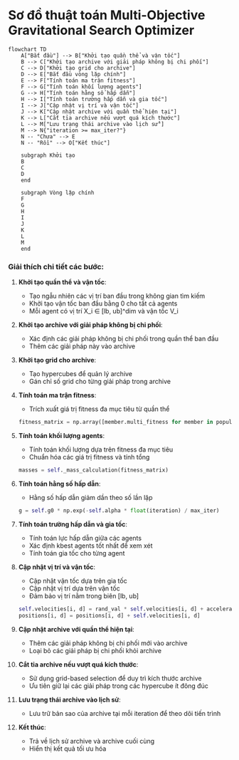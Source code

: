 # Sơ đồ thuật toán Multi-Objective Gravitational Search Optimizer

```mermaid
flowchart TD
    A["Bắt đầu"] --> B["Khởi tạo quần thể và vận tốc"]
    B --> C["Khởi tạo archive với giải pháp không bị chi phối"]
    C --> D["Khởi tạo grid cho archive"]
    D --> E["Bắt đầu vòng lặp chính"]
    E --> F["Tính toán ma trận fitness"]
    F --> G["Tính toán khối lượng agents"]
    G --> H["Tính toán hằng số hấp dẫn"]
    H --> I["Tính toán trường hấp dẫn và gia tốc"]
    I --> J["Cập nhật vị trí và vận tốc"]
    J --> K["Cập nhật archive với quần thể hiện tại"]
    K --> L["Cắt tỉa archive nếu vượt quá kích thước"]
    L --> M["Lưu trạng thái archive vào lịch sử"]
    M --> N{"iteration >= max_iter?"}
    N -- "Chưa" --> E
    N -- "Rồi" --> O["Kết thúc"]
    
    subgraph Khởi tạo
    B
    C
    D
    end
    
    subgraph Vòng lặp chính
    F
    G
    H
    I
    J
    K
    L
    M
    end
```

### Giải thích chi tiết các bước:

1. **Khởi tạo quần thể và vận tốc**:
   - Tạo ngẫu nhiên các vị trí ban đầu trong không gian tìm kiếm
   - Khởi tạo vận tốc ban đầu bằng 0 cho tất cả agents
   - Mỗi agent có vị trí X_i ∈ [lb, ub]^dim và vận tốc V_i

2. **Khởi tạo archive với giải pháp không bị chi phối**:
   - Xác định các giải pháp không bị chi phối trong quần thể ban đầu
   - Thêm các giải pháp này vào archive

3. **Khởi tạo grid cho archive**:
   - Tạo hypercubes để quản lý archive
   - Gán chỉ số grid cho từng giải pháp trong archive

4. **Tính toán ma trận fitness**:
   - Trích xuất giá trị fitness đa mục tiêu từ quần thể
   ```python
   fitness_matrix = np.array([member.multi_fitness for member in population])
   ```

5. **Tính toán khối lượng agents**:
   - Tính toán khối lượng dựa trên fitness đa mục tiêu
   - Chuẩn hóa các giá trị fitness và tính tổng
   ```python
   masses = self._mass_calculation(fitness_matrix)
   ```

6. **Tính toán hằng số hấp dẫn**:
   - Hằng số hấp dẫn giảm dần theo số lần lặp
   ```python
   g = self.g0 * np.exp(-self.alpha * float(iteration) / max_iter)
   ```

7. **Tính toán trường hấp dẫn và gia tốc**:
   - Tính toán lực hấp dẫn giữa các agents
   - Xác định kbest agents tốt nhất để xem xét
   - Tính toán gia tốc cho từng agent

8. **Cập nhật vị trí và vận tốc**:
   - Cập nhật vận tốc dựa trên gia tốc
   - Cập nhật vị trí dựa trên vận tốc
   - Đảm bảo vị trí nằm trong biên [lb, ub]
   ```python
   self.velocities[i, d] = rand_val * self.velocities[i, d] + accelerations[i, d]
   positions[i, d] = positions[i, d] + self.velocities[i, d]
   ```

9. **Cập nhật archive với quần thể hiện tại**:
   - Thêm các giải pháp không bị chi phối mới vào archive
   - Loại bỏ các giải pháp bị chi phối khỏi archive

10. **Cắt tỉa archive nếu vượt quá kích thước**:
    - Sử dụng grid-based selection để duy trì kích thước archive
    - Ưu tiên giữ lại các giải pháp trong các hypercube ít đông đúc

11. **Lưu trạng thái archive vào lịch sử**:
    - Lưu trữ bản sao của archive tại mỗi iteration để theo dõi tiến trình

12. **Kết thúc**:
    - Trả về lịch sử archive và archive cuối cùng
    - Hiển thị kết quả tối ưu hóa
